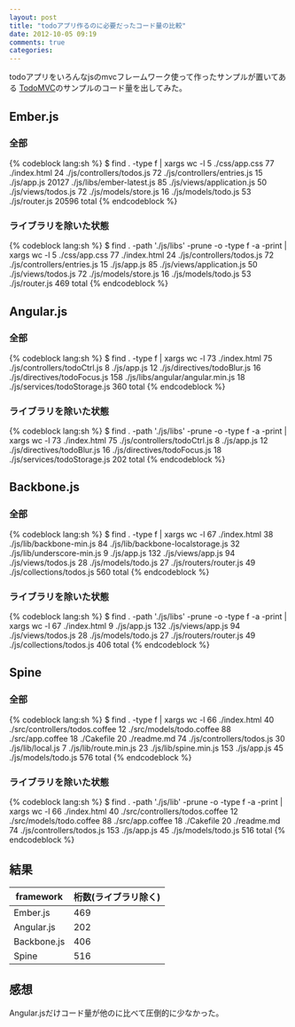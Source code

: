 ```yaml
---
layout: post
title: "todoアプリ作るのに必要だったコード量の比較"
date: 2012-10-05 09:19
comments: true
categories:
---
```


todoアプリをいろんなjsのmvcフレームワーク使って作ったサンプルが置いてある
[TodoMVC](http://addyosmani.github.com/todomvc)のサンプルのコード量を出してみた。

## Ember.js

### 全部
{% codeblock lang:sh %}
 $ find . -type f | xargs wc -l
     5 ./css/app.css
    77 ./index.html
    24 ./js/controllers/todos.js
    72 ./js/controllers/entries.js
    15 ./js/app.js
 20127 ./js/libs/ember-latest.js
    85 ./js/views/application.js
    50 ./js/views/todos.js
    72 ./js/models/store.js
    16 ./js/models/todo.js
    53 ./js/router.js
 20596 total
{% endcodeblock %}

### ライブラリを除いた状態
{% codeblock lang:sh %}
 $ find . -path './js/libs' -prune -o -type f -a -print | xargs wc -l
    5 ./css/app.css
   77 ./index.html
   24 ./js/controllers/todos.js
   72 ./js/controllers/entries.js
   15 ./js/app.js
   85 ./js/views/application.js
   50 ./js/views/todos.js
   72 ./js/models/store.js
   16 ./js/models/todo.js
   53 ./js/router.js
  469 total
{% endcodeblock %}

## Angular.js

### 全部
{% codeblock lang:sh %}
 $ find . -type f | xargs wc -l
   73 ./index.html
   75 ./js/controllers/todoCtrl.js
    8 ./js/app.js
   12 ./js/directives/todoBlur.js
   16 ./js/directives/todoFocus.js
  158 ./js/libs/angular/angular.min.js
   18 ./js/services/todoStorage.js
  360 total
{% endcodeblock %}

### ライブラリを除いた状態
{% codeblock lang:sh %}
 $ find . -path './js/libs' -prune -o -type f -a -print | xargs wc -l
  73 ./index.html
  75 ./js/controllers/todoCtrl.js
   8 ./js/app.js
  12 ./js/directives/todoBlur.js
  16 ./js/directives/todoFocus.js
  18 ./js/services/todoStorage.js
 202 total
{% endcodeblock %}

## Backbone.js

### 全部
{% codeblock lang:sh %}
 $ find . -type f | xargs wc -l
   67 ./index.html
   38 ./js/lib/backbone-min.js
   84 ./js/lib/backbone-localstorage.js
   32 ./js/lib/underscore-min.js
    9 ./js/app.js
  132 ./js/views/app.js
   94 ./js/views/todos.js
   28 ./js/models/todo.js
   27 ./js/routers/router.js
   49 ./js/collections/todos.js
  560 total
{% endcodeblock %}

### ライブラリを除いた状態
{% codeblock lang:sh %}
 $ find . -path './js/libs' -prune -o -type f -a -print | xargs wc -l
   67 ./index.html
    9 ./js/app.js
  132 ./js/views/app.js
   94 ./js/views/todos.js
   28 ./js/models/todo.js
   27 ./js/routers/router.js
   49 ./js/collections/todos.js
  406 total
{% endcodeblock %}

## Spine

### 全部
{% codeblock lang:sh %}
 $ find . -type f | xargs wc -l
   66 ./index.html
   40 ./src/controllers/todos.coffee
   12 ./src/models/todo.coffee
   88 ./src/app.coffee
   18 ./Cakefile
   20 ./readme.md
   74 ./js/controllers/todos.js
   30 ./js/lib/local.js
    7 ./js/lib/route.min.js
   23 ./js/lib/spine.min.js
  153 ./js/app.js
   45 ./js/models/todo.js
  576 total
{% endcodeblock %}

### ライブラリを除いた状態
{% codeblock lang:sh %}
 $ find . -path './js/lib' -prune -o -type f -a -print | xargs wc -l
   66 ./index.html
   40 ./src/controllers/todos.coffee
   12 ./src/models/todo.coffee
   88 ./src/app.coffee
   18 ./Cakefile
   20 ./readme.md
   74 ./js/controllers/todos.js
  153 ./js/app.js
   45 ./js/models/todo.js
  516 total
{% endcodeblock %}

## 結果

framework | 桁数(ライブラリ除く)
--------|------
Ember.js | 469
Angular.js | 202
Backbone.js | 406
Spine | 516

## 感想

Angular.jsだけコード量が他のに比べて圧倒的に少なかった。
